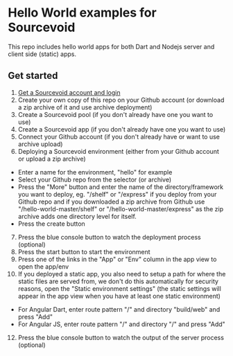 # Hello World examples for Sourcevoid

This repo includes hello world apps for both Dart and Nodejs server and client side (static) apps. 

## Get started

1. [Get a Sourcevoid account and login](https://cloud.sourcevoid.com/#signup)
2. Create your own copy of this repo on your Github account (or download a zip archive of it and use archive deployment)
3. Create a Sourcevoid pool (if you don't already have one you want to use)
4. Create a Sourcevoid app (if you don't already have one you want to use)
5. Connect your Github account (if you don't already have or want to use archive upload)
6. Deploying a Sourcevoid environment (either from your Github account or upload a zip archive)
 - Enter a name for the environment, "hello" for example  
 - Select your Github repo from the selector (or archive)
 - Press the "More" button and enter the name of the directory/framework you want to deploy, eg. "/shelf" or "/express" if you deploy from your Github repo and if you downloaded a zip archive from Github use "/hello-world-master/shelf" or "/hello-world-master/express" as the zip archive adds one directory level for itself.
 - Press the create button
7. Press the blue console button to watch the deployment process (optional)
8. Press the start button to start the environment
9. Press one of the links in the "App" or "Env" column in the app view to open the app/env 
11. If you deployed a static app, you also need to setup a path for where the static files are served from, we don't do this automatically for security reasons, open the "Static environment settings" (the static settings will appear in the app view when you have at least one static environment)
 - For Angular Dart, enter route pattern "/" and directory "build/web" and press "Add"
 - For Angular JS, enter route pattern "/" and directory "/" and press "Add"
12. Press the blue console button to watch the output of the server process (optional) 

